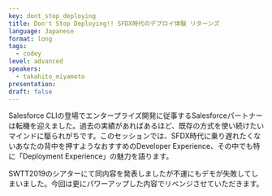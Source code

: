 ```yaml
---
key: dont_stop_deploying
title: Don't Stop Deploying!! SFDX時代のデプロイ体験 リターンズ
language: Japanese
format: long
tags:
  - codey
level: advanced
speakers:
  - takahito_miyamoto
presentation: 
draft: false
---
```

Salesforce CLIの登場でエンタープライズ開発に従事するSalesforceパートナーは転機を迎えました。過去の実績があればあるほど、既存の方式を使い続けたいマインドに駆られがちです。このセッションでは、SFDX時代に乗り遅れたくないあなたの背中を押すようなおすすめのDeveloper Experience、その中でも特に「Deployment Experience」の魅力を語ります。

SWTT2019のシアターにて同内容を発表しましたが不運にもデモが失敗してしまいました。今回は更にパワーアップした内容でリベンジさせていただきます。